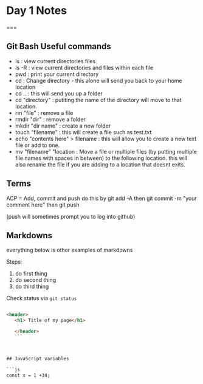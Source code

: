 # Day 1 Notes
===

## Git Bash Useful commands

* ls : view current directories files
* ls -R : view current directories and files within each file
* pwd : print your current directory
* cd : Change directory - this alone will send you back to your home location
* cd .. : this will send you up a folder
* cd "directory" : putiting the name of the directory will move to that location. 
* rm "file" : remove a file
* rmdir "dir" : remove a folder
* mkdir "dir name" : create a new folder
* touch "filename" : this will create a file such as test.txt
* echo "contents here" > filename : this will allow you to create a new text file or add to one. 
* mv "filename" "location : Move a file or multiple files (by putting multiple file names with spaces in between) to the following location. this will also rename the file if you are adding to a location that doesnt exits.




## Terms

ACP = Add, commit and push
    do this by
        git add -A
            then
            git commit -m "your comment here" 
            then
                git push

(push will sometimes prompt you to log into github)




## Markdowns

everything below is other examples of markdowns


Steps: 

1. do first thing
1. do second thing
1. do third thing


 Check status via `git status` 


 ```html

 <header> 
    <h1> Title of my page</h1>

    </header>
    ```



## JavaScript variables

```js
const x = 1 +34;
```



